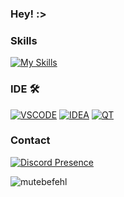 ### Hey! :>

### Skills
[![My Skills](https://skillicons.dev/icons?i=cloudflare,aws,azure,netlify,vercel,java,cpp,python,html,css,docker,mysql,mongodb&perline=10)](https://mutebefehl.de)



### IDE 🛠 
[![VSCODE](https://skillicons.dev/icons?i=vscode)](https://code.visualstudio.com/)
[![IDEA](https://skillicons.dev/icons?i=idea)](https://www.jetbrains.com/idea/)
[![QT](https://skillicons.dev/icons?i=qt)](https://www.qt.io/product)


### Contact 


[![Discord Presence](https://lanyard.cnrad.dev/api/224270178836283392)](https://discord.com/users/224270178836283392)
<p align="left"> <img src="https://komarev.com/ghpvc/?username=mutebefehl&label=Profile%20views&color=0e75b6&style=flat" alt="mutebefehl" />
